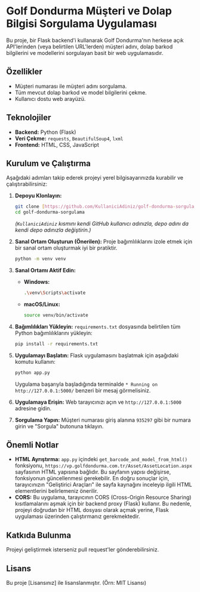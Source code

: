 # Golf Dondurma Müşteri ve Dolap Bilgisi Sorgulama Uygulaması

Bu proje, bir Flask backend'i kullanarak Golf Dondurma'nın herkese açık API'lerinden (veya belirtilen URL'lerden) müşteri adını, dolap barkod bilgilerini ve modellerini sorgulayan basit bir web uygulamasıdır.

## Özellikler

- Müşteri numarası ile müşteri adını sorgulama.
- Tüm mevcut dolap barkod ve model bilgilerini çekme.
- Kullanıcı dostu web arayüzü.

## Teknolojiler

- **Backend:** Python (Flask)
- **Veri Çekme:** `requests`, `BeautifulSoup4`, `lxml`
- **Frontend:** HTML, CSS, JavaScript

## Kurulum ve Çalıştırma

Aşağıdaki adımları takip ederek projeyi yerel bilgisayarınızda kurabilir ve çalıştırabilirsiniz:

1.  **Depoyu Klonlayın:**
    ```bash
    git clone [https://github.com/KullaniciAdiniz/golf-dondurma-sorgulama.git](https://github.com/KullaniciAdiniz/golf-dondurma-sorgulama.git)
    cd golf-dondurma-sorgulama
    ```
    *(`KullaniciAdiniz` kısmını kendi GitHub kullanıcı adınızla, depo adını da kendi depo adınızla değiştirin.)*

2.  **Sanal Ortam Oluşturun (Önerilen):**
    Proje bağımlılıklarını izole etmek için bir sanal ortam oluşturmak iyi bir pratiktir.
    ```bash
    python -m venv venv
    ```

3.  **Sanal Ortamı Aktif Edin:**
    * **Windows:**
        ```bash
        .\venv\Scripts\activate
        ```
    * **macOS/Linux:**
        ```bash
        source venv/bin/activate
        ```

4.  **Bağımlılıkları Yükleyin:**
    `requirements.txt` dosyasında belirtilen tüm Python bağımlılıklarını yükleyin:
    ```bash
    pip install -r requirements.txt
    ```

5.  **Uygulamayı Başlatın:**
    Flask uygulamasını başlatmak için aşağıdaki komutu kullanın:
    ```bash
    python app.py
    ```
    Uygulama başarıyla başladığında terminalde `* Running on http://127.0.0.1:5000/` benzeri bir mesaj görmelisiniz.

6.  **Uygulamaya Erişin:**
    Web tarayıcınızı açın ve `http://127.0.0.1:5000` adresine gidin.

7.  **Sorgulama Yapın:**
    Müşteri numarası giriş alanına `935297` gibi bir numara girin ve "Sorgula" butonuna tıklayın.

## Önemli Notlar

-   **HTML Ayrıştırma:** `app.py` içindeki `get_barcode_and_model_from_html()` fonksiyonu, `https://vp.golfdondurma.com.tr/Asset/AssetLocation.aspx` sayfasının HTML yapısına bağlıdır. Bu sayfanın yapısı değişirse, fonksiyonun güncellenmesi gerekebilir. En doğru sonuçlar için, tarayıcınızın "Geliştirici Araçları" ile sayfa kaynağını inceleyip ilgili HTML elementlerini belirlemeniz önerilir.
-   **CORS:** Bu uygulama, tarayıcının CORS (Cross-Origin Resource Sharing) kısıtlamalarını aşmak için bir backend proxy (Flask) kullanır. Bu nedenle, projeyi doğrudan bir HTML dosyası olarak açmak yerine, Flask uygulaması üzerinden çalıştırmanız gerekmektedir.

## Katkıda Bulunma

Projeyi geliştirmek isterseniz pull request'ler gönderebilirsiniz.

## Lisans

Bu proje [Lisansınız] ile lisanslanmıştır. (Örn: MIT Lisansı)